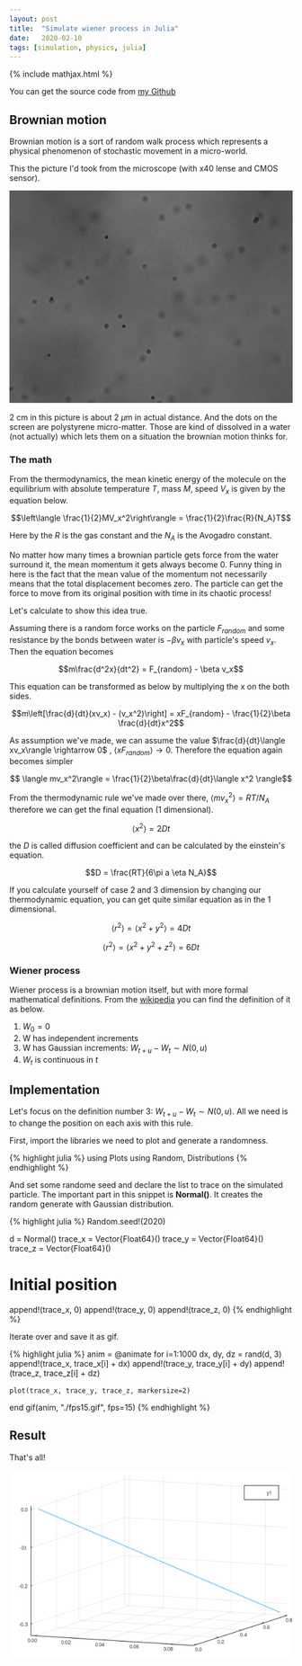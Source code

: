 ```yaml
---
layout: post
title:  "Simulate wiener process in Julia"
date:   2020-02-10
tags: [simulation, physics, julia]
---
```


{% include mathjax.html %}

You can get the source code from [my Github](https://github.com/cfr2ak/wiener-process-julia)

## Brownian motion

Brownian motion is a sort of random walk process which represents a physical phenomenon of
stochastic movement in a micro-world.

This the picture I'd took from the microscope (with x40 lense and CMOS sensor).

![Picture of the brownian particle](/assets/brown.jpg)

2 cm in this picture is about 2 $\mu$m in actual distance. And the dots on the screen are 
polystyrene micro-matter. Those are kind of dissolved in a water (not actually) which lets them
on a situation the brownian motion thinks for.

### The math

From the thermodynamics, the mean kinetic energy of the molecule on the equilibrium with
absolute temperature $T$, mass $M$, speed $V_x$ is given by the equation below.

$$\left\langle \frac{1}{2}MV_x^2\right\rangle = \frac{1}{2}\frac{R}{N_A}T$$

Here by the $R$ is the gas constant and the $N_A$ is the Avogadro constant.

No matter how many times a brownian particle gets force from the water
surround it, the mean momentum it gets always become 0. Funny thing in here is 
the fact that the mean value of the momentum not necessarily means that the total displacement
becomes zero. The particle can get the force to move from its original position
with time in its chaotic process!

Let's calculate to show this idea true.

Assuming there is a random force works on the particle $F_{random}$ and some resistance by the 
bonds between water is $-\beta v_x$ with particle's speed $v_x$. Then the equation becomes

$$m\frac{d^2x}{dt^2} = F_{random} - \beta v_x$$

This equation can be transformed as below by multiplying the x on the both sides.

$$m\left[\frac{d}{dt}(xv_x) - (v_x^2)\right] = xF_{random} - \frac{1}{2}\beta \frac{d}{dt}x^2$$

As assumption we've made, we can assume the value $\frac{d}{dt}\langle xv_x\rangle \rightarrow 0$
, $\langle x F_{random}\rangle \rightarrow 0$. Therefore the equation again becomes simpler

$$ \langle mv_x^2\rangle = \frac{1}{2}\beta\frac{d}{dt}\langle x^2 \rangle$$

From the thermodynamic rule we've made over there, $\langle mv_x^2\rangle = RT / N_A$ therefore we can
get the final equation (1 dimensional).

$$ \langle x^2 \rangle = 2Dt $$

the $D$ is called diffusion coefficient and can be calculated by the einstein's equation.

$$D = \frac{RT}{6\pi a \eta N_A}$$

If you calculate yourself of case 2 and 3 dimension by changing our thermodynamic equation, you can get quite
similar equation as in the 1 dimensional.

$$\langle r^2 \rangle = \langle x^2 + y^2 \rangle = 4Dt$$

$$\langle r^2 \rangle = \langle x^2 + y^2 + z^2 \rangle = 6Dt$$

### Wiener process

Wiener process is a brownian motion itself, but with more formal mathematical definitions.
From the [wikipedia](https://en.wikipedia.org/wiki/Wiener_process) you can find the definition of it
as below.

1. $W_0 = 0$
2. W has independent increments
3. W has Gaussian increments: $W_{t+u} - W_t \sim N(0, u)$
4. $W_t$ is continuous in $t$

## Implementation

Let's focus on the definition number 3: $W_{t+u} - W_t \sim N(0, u)$.
All we need is to change the position on each axis with this rule.

First, import the libraries we need to plot and generate a randomness.

{% highlight julia %}
using Plots
using Random, Distributions
{% endhighlight %}

And set some randome seed and declare the list to trace on the simulated particle.
The important part in this snippet is **Normal()**. It creates the random generate with
Gaussian distribution.

{% highlight julia %}
Random.seed!(2020)

d = Normal()
trace_x = Vector{Float64}()
trace_y = Vector{Float64}()
trace_z = Vector{Float64}()

# Initial position
append!(trace_x, 0)
append!(trace_y, 0)
append!(trace_z, 0)
{% endhighlight %}

Iterate over and save it as gif.

{% highlight julia %}
anim = @animate for i=1:1000
    dx, dy, dz = rand(d, 3)
    append!(trace_x, trace_x[i] + dx)
    append!(trace_y, trace_y[i] + dy)
    append!(trace_z, trace_z[i] + dz)

    plot(trace_x, trace_y, trace_z, markersize=2)
end
gif(anim, "./fps15.gif", fps=15)
{% endhighlight %}

## Result

That's all!

![Animation of the simulation](/assets/fps15.gif)